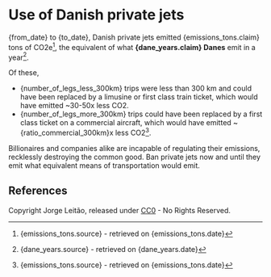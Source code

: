 # Use of Danish private jets

{from_date} to {to_date}, Danish private jets emitted
{emissions_tons.claim} tons of CO2e[^5], the equivalent of what **{dane_years.claim} Danes**
emit in a year[^4].

Of these,
* {number_of_legs_less_300km} trips were less than 300 km and could have been replaced by
  a limusine or first class train ticket, which would have emitted ~30-50x less CO2.
* {number_of_legs_more_300km} trips could have been replaced by
  a first class ticket on a commercial aircraft, which would have emitted
  ~{ratio_commercial_300km}x less CO2[^5].

Billionaires and companies alike are incapable of regulating their emissions,
recklessly destroying the common good.
Ban private jets now and until they emit what equivalent means of transportation would emit.

## References

[^2]: {number_of_legs.source} - retrieved on {number_of_legs.date}
[^4]: {dane_years.source} - retrieved on {dane_years.date}
[^5]: {emissions_tons.source} - retrieved on {emissions_tons.date}

Copyright Jorge Leitão, released under [CC0](https://creativecommons.org/public-domain/cc0/) - No Rights Reserved.
